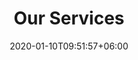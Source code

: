 ---
title: "Our Services"
watermark: "Services"
date: 2020-01-10T09:51:57+06:00
# shortDescription: "Cupidatat non proident sunt culpa qui officia deserunt mollit <br> anim idest laborum sed ut perspiciatis."
bgImage: "images/background/about.jpg"
description : "our services"
---